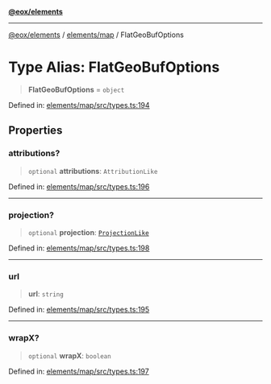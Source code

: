 [**@eox/elements**](../../../README.md)

***

[@eox/elements](../../../modules.md) / [elements/map](../README.md) / FlatGeoBufOptions

# Type Alias: FlatGeoBufOptions

> **FlatGeoBufOptions** = `object`

Defined in: [elements/map/src/types.ts:194](https://github.com/EOX-A/EOxElements/blob/c2bb4e92aa096bddddf8a8e6a886c6b8a56a516c/elements/map/src/types.ts#L194)

## Properties

### attributions?

> `optional` **attributions**: `AttributionLike`

Defined in: [elements/map/src/types.ts:196](https://github.com/EOX-A/EOxElements/blob/c2bb4e92aa096bddddf8a8e6a886c6b8a56a516c/elements/map/src/types.ts#L196)

***

### projection?

> `optional` **projection**: [`ProjectionLike`](ProjectionLike.md)

Defined in: [elements/map/src/types.ts:198](https://github.com/EOX-A/EOxElements/blob/c2bb4e92aa096bddddf8a8e6a886c6b8a56a516c/elements/map/src/types.ts#L198)

***

### url

> **url**: `string`

Defined in: [elements/map/src/types.ts:195](https://github.com/EOX-A/EOxElements/blob/c2bb4e92aa096bddddf8a8e6a886c6b8a56a516c/elements/map/src/types.ts#L195)

***

### wrapX?

> `optional` **wrapX**: `boolean`

Defined in: [elements/map/src/types.ts:197](https://github.com/EOX-A/EOxElements/blob/c2bb4e92aa096bddddf8a8e6a886c6b8a56a516c/elements/map/src/types.ts#L197)

